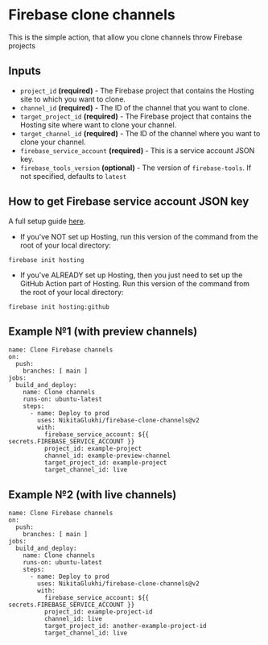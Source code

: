 # Firebase clone channels

This is the simple action, that allow you clone channels throw Firebase projects

## Inputs

- `project_id` **(required)** - The Firebase project that contains the Hosting site to which you want to clone.
- `channel_id` **(required)** - The ID of the channel that you want to clone.
- `target_project_id` **(required)** - The Firebase project that contains the Hosting site where want to clone your channel.
- `target_channel_id` **(required)** - The ID of the channel where you want to clone your channel.
- `firebase_service_account` **(required)** - This is a service account JSON key.
- `firebase_tools_version` **(optional)** - The version of `firebase-tools`. If not specified, defaults to `latest`

## How to get Firebase service account JSON key

A full setup guide [here](https://firebase.google.com/docs/hosting/github-integration).

- If you've NOT set up Hosting, run this version of the command from the root of your local directory:

```
firebase init hosting
```

- If you've ALREADY set up Hosting, then you just need to set up the GitHub Action part of Hosting. Run this version of the command from the root of your local directory:

```
firebase init hosting:github
```

## Example №1 (with preview channels)

```
name: Clone Firebase channels
on:
  push:
    branches: [ main ]
jobs:
  build_and_deploy:
    name: Clone channels
    runs-on: ubuntu-latest
    steps:
      - name: Deploy to prod
        uses: NikitaGlukhi/firebase-clone-channels@v2
        with:
          firebase_service_account: ${{ secrets.FIREBASE_SERVICE_ACCOUNT }}
          project_id: example-project
          channel_id: example-preview-channel
          target_project_id: example-project
          target_channel_id: live
```

## Example №2 (with live channels)

```
name: Clone Firebase channels
on:
  push:
    branches: [ main ]
jobs:
  build_and_deploy:
    name: Clone channels
    runs-on: ubuntu-latest
    steps:
      - name: Deploy to prod
        uses: NikitaGlukhi/firebase-clone-channels@v2
        with:
          firebase_service_account: ${{ secrets.FIREBASE_SERVICE_ACCOUNT }}
          project_id: example-project-id
          channel_id: live
          target_project_id: another-example-project-id
          target_channel_id: live
```
